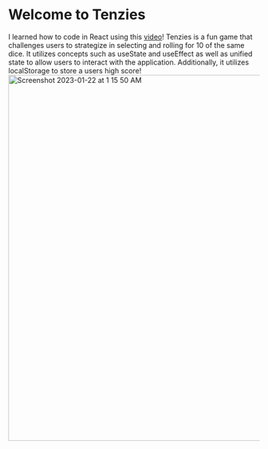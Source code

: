 # Welcome to Tenzies
I learned how to code in React using this [video](https://www.youtube.com/watch?v=bMknfKXIFA8)!
Tenzies is a fun game that challenges users to strategize in selecting and rolling for 10 of the same dice. It utilizes concepts such as useState and useEffect as well as unified state to allow users to interact with the application. Additionally, it utilizes localStorage to store a users high score!
<img width="734" alt="Screenshot 2023-01-22 at 1 15 50 AM" src="https://user-images.githubusercontent.com/92129167/213905012-55876e60-d983-453d-9687-ba3336cc490f.png">
